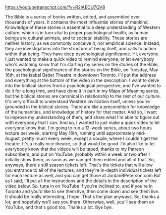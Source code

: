 https://youtubetranscript.com/?v=R2iAECU7QV8

 The Bible is a series of books written, edited, and assembled over thousands of years. It contains the most influential stories of mankind. Knowledge of these stories is essential to a deep understanding of Western culture, which is in turn vital to proper psychological health, as human beings are cultural animals, and to societal stability. These stories are neither history, as we commonly conceive it, nor empirical science. Instead, they are investigations into the structure of being itself, and calls to action within that being. They have deep psychological significance. Hi, everyone. I just wanted to make a quick video to remind everyone, or let everybody who's watching know that I'm starting my series on the stories of the Bible, the psychological significance of the stories on the Bible, on Tuesday, May 16th, at the Isabel Bader Theatre in downtown Toronto. I'll put the address and everything at the bottom of the video in the description. I want to delve into the biblical stories from a psychological perspective, and I've wanted to do it for a long time, and have done it in part in my Maps of Meaning series, but the biblical stories are canonical in relationship to the rest of our culture. It's very difficult to understand Western civilization itself, unless you're grounded in the biblical stories. There are like a precondition for knowledge of the humanities, and knowledge of history for that matter. And so, I want to improve my understanding of them, and share what I'm able to figure out with everybody that I can. And so, I wanted to just make a quick video to let everyone know that. I'm going to run a 12-week series, about two hours lecture per week, starting May 16th, running until approximately mid-August, pretty much every week, except a couple, where I couldn't get the theatre. It's a really nice theatre, so that would be good. I'd also like to let everybody know that the videos will be taped, thanks to my Patreon subscribers, and put on YouTube, probably within a week or two after I initially show them, as soon as we can get them edited and all of that. So, anyways, there's still season tickets left. That's the tickets that will allow you entrance to all of the lectures, and they're in-depth individual tickets left for each lecture as well, and you can get those at JordanBPeterson.com But as I said, I'll put all the instructions and the details in the description of the video below. So, tune in on YouTube if you're inclined to, and if you're in Toronto and you'd like to see them live, then come down and see them live. It should be really interesting, I hope. That's the plan anyways. So, thanks a lot, and hopefully we'll see you there. Otherwise, well, you'll see them on YouTube, and that's good too. Thanks a lot. Bye bye.